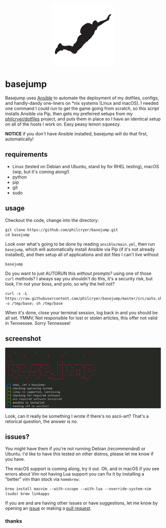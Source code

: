 <div align="center" border="0"><img src="src/logo.png" alt="dotfiles"></div>

# basejump

Basejump uses [Ansible](https://www.ansible.com) to automate the deployment of my dotfiles, configs, and handly-dandy one-liners on *nix systems (Linux and macOS). I needed one command I could run to get the game going from scratch, so this script installs Ansible via Pip, then gets my preferred setups from my [philcryer/dotfiles](https://github.com/philcryer/dotfiles) project, and puts them in place so I have an identical setup on all of the hosts I work on. Easy peasy lemon squeezy.

__NOTICE__ if you don't have Ansible installed, basejump will do that first, automatically!

## requirements

* Linux (tested on Debian and Ubuntu, stand by for RHEL testing), macOS (wip, but it's coming along!)
* python
* pip
* git
* sudo

## usage

Checkout the code, change into the directory:

```
git clone https://github.com/philcryer/basejump.git
cd basejump
```

Look over what's going to be done by reading `ansible/main.yml`, then run `basejump`, which will automatically install Ansible via Pip (if it's not already installed), and then setup all of applications and dot files I can't live without

```
basejump
```

Do you want to just AUTORUN this *without prompts?* using one of those `curl` methods? I always say you shouldn't do this, it's a security risk, but look, I'm not your boss, and yolo, so why the hell not?

```
curl -s -L https://raw.githubusercontent.com/philcryer/basejump/master/src/auto.sh -o /tmp/base; sh /tmp/base
```

When it's done, close your terminal session, log back in and you should be all set. YMMV, Not responsible for lost or stolen articles, this offer not valid in Tennessee. Sorry Tennessee! 

## screenshot

<div align="center" border="0"><img src="src/screenshot.png" alt="basejump in action!"></div>

Look, can it really be something I wrote if there's no ascii-art? That's a retorical question, the answer is no.

## issues?

You might have them if you're not running Debian _(recommended)_ or Ubuntu. I'd like to have this tested on other distros, please let me know if you have. 

The macOS support is coming along, try it out. Oh, and in macOS if you see errors about Vim not having Lua support you can fix it by installing a "better" vim than stock via `homebrew`:

```
brew install macvim --with-cscope --with-lua --override-system-vim
(sudo) brew linkapps
```

If you are and are having other issues or have suggestions, let me know by opening an [issue](https://github.com/philcryer/basejump/issues) or making a [pull request](https://github.com/philcryer/basejump/pulls).

### thanks
